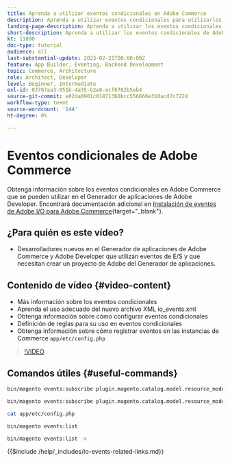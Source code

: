 ```yaml
---
title: Aprenda a utilizar eventos condicionales en Adobe Commerce
description: Aprenda a utilizar eventos condicionales para utilizarlos en el Generador de aplicaciones de Adobe Developer.
landing-page-description: Aprenda a utilizar los eventos condicionales de Adobe Commerce.
short-description: Aprenda a utilizar los eventos condicionales de Adobe Commerce.
kt: 11890
doc-type: tutorial
audience: all
last-substantial-update: 2023-02-21T00:00:00Z
feature: App Builder, Eventing, Backend Development
topic: Commerce, Architecture
role: Architect, Developer
level: Beginner, Intermediate
exl-id: 03787aa3-051b-4a35-b2e8-ecf6762b5eb4
source-git-commit: e02da0901c01871360bcc556666e310acd7c7224
workflow-type: tm+mt
source-wordcount: '144'
ht-degree: 0%

---
```


# Eventos condicionales de Adobe Commerce

Obtenga información sobre los eventos condicionales en Adobe Commerce que se pueden utilizar en el Generador de aplicaciones de Adobe Developer. Encontrará documentación adicional en [Instalación de eventos de Adobe I/O para Adobe Commerce](https://developer.adobe.com/commerce/extensibility/events/conditional-events/){target="_blank"}.

## ¿Para quién es este vídeo?

* Desarrolladores nuevos en el Generador de aplicaciones de Adobe Commerce y Adobe Developer que utilizan eventos de E/S y que necesitan crear un proyecto de Adobe del Generador de aplicaciones.

## Contenido de vídeo {#video-content}

* Más información sobre los eventos condicionales
* Aprenda el uso adecuado del nuevo archivo XML io_events.xml
* Obtenga información sobre cómo configurar eventos condicionales
* Definición de reglas para su uso en eventos condicionales
* Obtenga información sobre cómo registrar eventos en las instancias de Commerce `app/etc/config.php`

>[!VIDEO](https://video.tv.adobe.com/v/3415806?quality=12&learn=on)

## Comandos útiles {#useful-commands}

```bash
bin/magento events:subscribe plugin.magento.catalog.model.resource_model.product.save --fields=sku --fields=qty --fields=category_id

bin/magento events:subscribe plugin.magento.catalog.model.resource_model.product.save_low_stock --parent=plugin.magento.catalog.model.resource_model.product.save --fields=sku --fields=qty --fields=category_id --rules="qty|lessThan|20" --rules="category_id|in|3,4,5"

cat app/etc/config.php

bin/magento events:list

bin/magento events:list -v
```

{{$include /help/_includes/io-events-related-links.md}}
